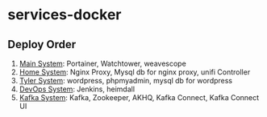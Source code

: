 # services-docker


## Deploy Order

1. [Main System](docker-compose.yml): Portainer, Watchtower, weavescope
2. [Home System](docker-compose.home.yml): Nginx Proxy, Mysql db for nginx proxy, unifi Controller
3. [Tyler System](docker-compose.tyler.yml): wordpress, phpmyadmin, mysql db for wordpress
4. [DevOps System](docker-compose.devops.yml): Jenkins, heimdall
5. [Kafka System](docker-compose.kafka.yml): Kafka, Zookeeper, AKHQ, Kafka Connect, Kafka Connect UI